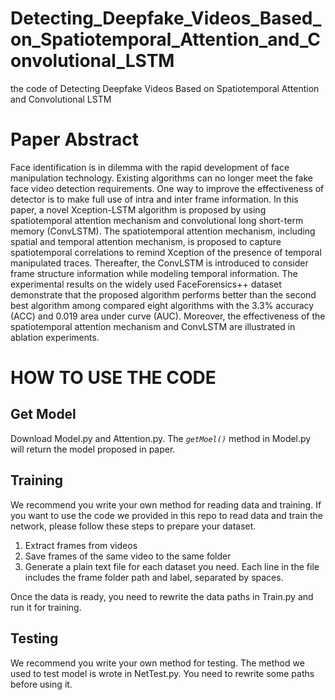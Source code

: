 # Detecting_Deepfake_Videos_Based_on_Spatiotemporal_Attention_and_Convolutional_LSTM
the code of Detecting Deepfake Videos Based on Spatiotemporal Attention and Convolutional LSTM

# Paper Abstract

Face identification is in dilemma with the rapid development of face manipulation technology. Existing algorithms can no longer meet the fake face video detection requirements. One way to improve the effectiveness of detector is to make full use of intra and inter frame information. In this paper, a novel Xception-LSTM algorithm is proposed by using spatiotemporal attention mechanism and convolutional long short-term memory (ConvLSTM). The spatiotemporal attention mechanism, including spatial and temporal attention mechanism, is proposed to capture spatiotemporal correlations to remind Xception of the presence of temporal manipulated traces. Thereafter, the ConvLSTM is introduced to consider frame structure information while modeling temporal information. The experimental results on the widely used FaceForensics++ dataset demonstrate that the proposed algorithm performs better than the second best algorithm among compared eight algorithms with the 3.3% accuracy (ACC) and 0.019 area under curve (AUC). Moreover, the effectiveness of the spatiotemporal attention mechanism and ConvLSTM are illustrated in ablation experiments.

# HOW TO USE THE CODE
## Get Model
Download Model.py and Attention.py. The _`getMoel()`_ method in Model.py will return the model proposed in paper.
## Training
We recommend you write your own method for reading data and training.
If you want to use the code we provided in this repo to read data and train the network,
please follow these steps to prepare your dataset. 

1. Extract frames from videos
2. Save frames of the same video to the same folder
3. Generate a plain text file for each dataset you need. 
   Each line in the file includes the frame folder path and label, separated by spaces.

Once the data is ready, you need to rewrite the data paths in Train.py and run it for training.

## Testing
We recommend you write your own method for testing. 
The method we used to test model is wrote in NetTest.py.
You need to rewrite some paths before using it.
